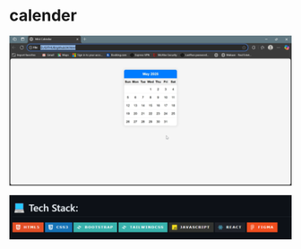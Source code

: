 # calender

![IMAGE](https://github.com/dabhijanvi/calender/blob/32a6a5c87c474a207e43d53f07c07ad0ac826062/calender.png)

![IMAGE](https://github.com/dabhijanvi/calender/blob/b119814288ffd4c9323cd0907bb714a99162f54e/tech.png)
